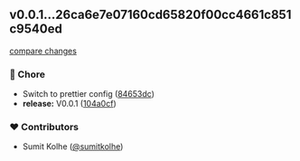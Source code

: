 
## v0.0.1...26ca6e7e07160cd65820f00cc4661c851c9540ed

[compare changes](https://github.com/sumitkolhe/jiosaavn-api/compare/v0.0.1...26ca6e7e07160cd65820f00cc4661c851c9540ed)

### 🏡 Chore

- Switch to prettier config ([84653dc](https://github.com/sumitkolhe/jiosaavn-api/commit/84653dc))
- **release:** V0.0.1 ([104a0cf](https://github.com/sumitkolhe/jiosaavn-api/commit/104a0cf))

### ❤️ Contributors

- Sumit Kolhe ([@sumitkolhe](http://github.com/sumitkolhe))
